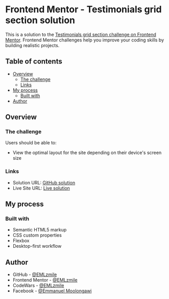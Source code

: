 # Frontend Mentor - Testimonials grid section solution

This is a solution to the [Testimonials grid section challenge on Frontend Mentor](https://www.frontendmentor.io/challenges/testimonials-grid-section-Nnw6J7Un7). Frontend Mentor challenges help you improve your coding skills by building realistic projects. 

## Table of contents

- [Overview](#overview)
  - [The challenge](#the-challenge)
  - [Links](#links)
- [My process](#my-process)
  - [Built with](#built-with)
- [Author](#author)

## Overview

### The challenge

Users should be able to:

- View the optimal layout for the site depending on their device's screen size

### Links

- Solution URL: [GitHub solution](https://github.com/EMLzmile/testimonials-grid-section)
- Live Site URL: [Live solution](https://emlzmile.github.io/testimonials-grid-section/)

## My process

### Built with

- Semantic HTML5 markup
- CSS custom properties
- Flexbox
- Desktop-first workflow

## Author

- GitHub - [@EMLzmile](https://github.com/EMLzmile)
- Frontend Mentor - [@EMLzmile](https://www.frontendmentor.io/profile/EMLzmile)
- CodeWars - [@EMLzmile](https://codewars.com/users/EMLzmile)
- Facebook - [@Emmanuel Moolongawi](https://m.facebook.com/emmanuel.moolongawi)
